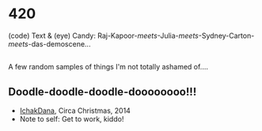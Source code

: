# 420
(code) Text & (eye) Candy: Raj-Kapoor-_meets_-Julia-_meets_-Sydney-Carton-_meets_-das-demoscene...
##
A few random samples of things I'm not totally ashamed of....
##

## Doodle-doodle-doodle-doooooooo!!!
   * [IchakDana](http://nbviewer.jupyter.org/github/habemus-papadum/420/blob/master/IchakDana.ipynb), Circa Christmas, 2014
   * Note to self: Get to work, kiddo!
